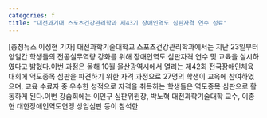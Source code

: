 ```yaml
---
categories: f
title: "대전과기대 스포츠건강관리학과 제43기 장애인역도 심판자격 연수 성료"
---
```

[충청뉴스 이성현 기자] 대전과학기술대학교 스포츠건강관리학과에서는 지난 23일부터 양일간 학생들의 전공실무역량 강화를 위해 장애인역도 심판자격 연수 및 교육을 실시하였다고 밝혔다.이번 과정은 올해 10월 울산광역시에서 열리는 제42회 전국장애인체육대회에 역도종목 심판을 파견하기 위한 자격 과정으로 27명의 학생이 교육에 참여하였으며, 교육 수료자 중 우수한 성적으로 자격을 취득하는 학생들은 역도종목 심판으로 활동하게 된다.이번 강습회에는 이인구 심판위원장, 박노혁 대전과학기술대학 교수, 이종현 대한장애인역도연맹 상임심판 등이 참석한